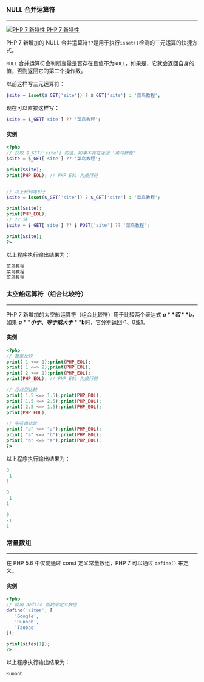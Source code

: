 ### NULL 合并运算符

------

[![PHP 7 新特性](http://www.runoob.com/images/up.gif) PHP 7 新特性](http://www.runoob.com/php/php7-new-features.html)

PHP 7 新增加的 NULL 合并运算符`??`是用于执行`isset()`检测的三元运算的快捷方式。

`NULL` 合并运算符会判断变量是否存在且值不为`NULL`，如果是，它就会返回自身的值，否则返回它的第二个操作数。

以前这样写三元运算符：

```php
$site = isset($_GET['site']) ? $_GET['site'] : '菜鸟教程';
```

现在可以直接这样写：

```php
$site = $_GET['site'] ?? '菜鸟教程';
```

#### 实例

```php
<?php
// 获取 $_GET['site'] 的值，如果不存在返回 '菜鸟教程'
$site = $_GET['site'] ?? '菜鸟教程';

print($site);
print(PHP_EOL); // PHP_EOL 为换行符


// 以上代码等价于
$site = isset($_GET['site']) ? $_GET['site'] : '菜鸟教程';

print($site);
print(PHP_EOL);
// ?? 链
$site = $_GET['site'] ?? $_POST['site'] ?? '菜鸟教程';

print($site);
?>
```

以上程序执行输出结果为：

```php
菜鸟教程
菜鸟教程
菜鸟教程
```

### 太空船运算符（组合比较符）

------

PHP 7 新增加的太空船运算符（组合比较符）用于比较两个表达式 **$a** 和 **$b**，如果 **$a** 小于、等于或大于 **$b**时，它分别返回-1、0或1。

#### 实例

```php
<?php
// 整型比较
print( 1 <=> 1);print(PHP_EOL);
print( 1 <=> 2);print(PHP_EOL);
print( 2 <=> 1);print(PHP_EOL);
print(PHP_EOL); // PHP_EOL 为换行符

// 浮点型比较
print( 1.5 <=> 1.5);print(PHP_EOL);
print( 1.5 <=> 2.5);print(PHP_EOL);
print( 2.5 <=> 1.5);print(PHP_EOL);
print(PHP_EOL);

// 字符串比较
print( "a" <=> "a");print(PHP_EOL);
print( "a" <=> "b");print(PHP_EOL);
print( "b" <=> "a");print(PHP_EOL);
?>
```

以上程序执行输出结果为：

```php
0
-1
1

0
-1
1

0
-1
1
```

### 常量数组

------

在 PHP 5.6 中仅能通过 const 定义常量数组，PHP 7 可以通过 `define()` 来定义。

#### 实例

```php
<?php
// 使用 define 函数来定义数组
define('sites', [
   'Google',
   'Runoob',
   'Taobao'
]);

print(sites[1]);
?>
```

以上程序执行输出结果为：

```php
Runoob
```